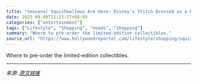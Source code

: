 ```yaml
---
title: "Seasonal Squishmallows Are Here: Disney’s Stitch Dressed as a Pumpkin, Advent Calendars and More"
date: 2025-09-09T21:23:57+08:00
categories: ["entertainment"]
tags: ["Lifestyle", "Shopping", "noads", "shopping"]
summary: "Where to pre-order the limited-edition collectibles."
source_url: "https://www.hollywoodreporter.com/lifestyle/shopping/squishmallows-advent-calendar-halloween-christmas-where-to-buy-1236366367/"
---
```


Where to pre-order the limited-edition collectibles.

---

*来源: [原文链接](https://www.hollywoodreporter.com/lifestyle/shopping/squishmallows-advent-calendar-halloween-christmas-where-to-buy-1236366367/)*
